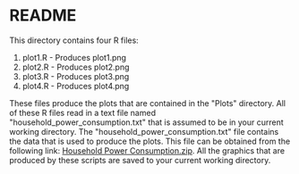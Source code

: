 # README

This directory contains four R files:

1. plot1.R - Produces plot1.png
2. plot2.R - Produces plot2.png
3. plot3.R - Produces plot3.png
4. plot4.R - Produces plot4.png

These files produce the plots that are contained in the "Plots" directory. All of these R files read in a text file named "household_power_consumption.txt" that is assumed to be in your current working directory. The "household_power_consumption.txt" file contains the data that is used to produce the plots. This file can be obtained from the following link: [Household Power Consumption.zip](https://d396qusza40orc.cloudfront.net/exdata%2Fdata%2Fhousehold_power_consumption.zip). All the graphics that are produced by these scripts are saved to your current working directory.